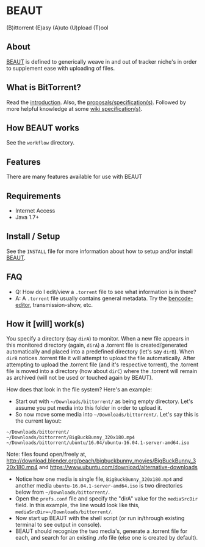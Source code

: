 # BEAUT
(B)ittorrent (E)asy (A)uto (U)pload (T)ool

## About
[BEAUT](https://github.com/NRWB/BEAUT) is defined to generically weave in and out of tracker niche's in order to supplement ease with uploading of files.

## What is BitTorrent?
Read the [introduction](http://www.bittorrent.org/introduction.html). Also, the [proposals/specification(s)](http://www.bittorrent.org/beps/bep_0000.html). Followed by more helpful knowledge at some [wiki specification(s)](https://wiki.theory.org/BitTorrentSpecification).

## How BEAUT works
See the `workflow` directory.

## Features
There are many features available for use with BEAUT

## Requirements
- Internet Access
- Java 1.7+

## Install / Setup
See the `INSTALL` file for more information about how to setup and/or install [BEAUT](https://github.com/NRWB/BEAUT).

## FAQ
- Q: How do I edit/view a `.torrent` file to see what information is in there?
- A: A `.torrent` file usually contains general metadata. Try the [bencode-editor](https://sites.google.com/site/ultimasites/bencode-editor), transmission-show, etc.

## How it [will] work(s)
You specify a directory (say `dirA`) to monitor. When a new file appears in this monitored directory (again, `dirA`) a .torrent file is created/generated automatically and placed into a predefined directory (let's say `dirB`). When `dirB` notices .torrent file it will attempt to upload the file automatically. After attempting to upload the .torrent file (and it's respective torrent), the .torrent file is moved into a directory (how about `dirC`) where the .torrent will remain as archived (will not be used or touched again by BEAUT).

How does that look in the file system? Here's an example:
- Start out with `~/Downloads/bittorrent/` as being empty directory. Let's assume you put media into this folder in order to upload it.
- So now move some media into `~/Downloads/bittorrent/`. Let's say this is the current layout:
```
~/Downloads/bittorrent/
~/Downloads/bittorrent/BigBuckBunny_320x180.mp4
~/Downloads/bittorrent/ubuntu/16.04/ubuntu-16.04.1-server-amd64.iso
```
Note: files found open/freely at, http://download.blender.org/peach/bigbuckbunny_movies/BigBuckBunny_320x180.mp4 and https://www.ubuntu.com/download/alternative-downloads

- Notice how one media is single file, `BigBuckBunny_320x180.mp4` and another media `ubuntu-16.04.1-server-amd64.iso` is two directories below from `~/Downloads/bittorrent/`.
- Open the `prefs.conf` file and specify the "dirA" value for the `mediaSrcDir` field. In this example, the line would look like this, `mediaSrcDir=~/Downloads/bittorrent/`.
- Now start up BEAUT with the shell script (or run in/through existing terminal to see output in console).
- BEAUT should recognize the two media's, generate a .torrent file for each, and search for an existing .nfo file (else one is created by default).
